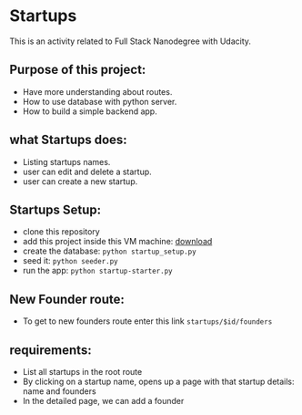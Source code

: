 # Startups
This is an activity related to Full Stack Nanodegree with Udacity.

## Purpose of this project:
- Have more understanding about routes.
- How to use database with python server.
- How to build a simple backend app.

## what Startups does:
- Listing startups names.
- user can edit and delete a startup.
- user can create a new startup.

## Startups Setup:
- clone this repository
- add this project inside this VM machine: [download](https://github.com/udacity/fullstack-nanodegree-vm)
- create the database: `python startup_setup.py`
- seed it: `python seeder.py`
- run the app: `python startup-starter.py`

## New Founder route:
- To get to new founders route enter this link `startups/$id/founders`

## requirements:
- List all startups in the root route
- By clicking on a startup name, opens up a page with that startup details: name and founders
- In the detailed page, we can add a founder
